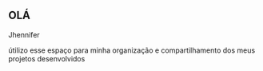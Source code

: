 ## OLÁ 
    
Jhennifer



útilizo esse espaço para minha organização e compartilhamento dos meus projetos desenvolvidos 

### 
